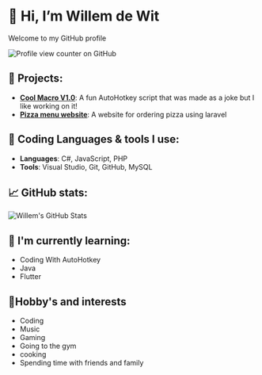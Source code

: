 # 👋 Hi, I’m Willem de Wit

Welcome to my GitHub profile 

![Profile view counter on GitHub](https://komarev.com/ghpvc/?username=Willemilk)

## 🚀 Projects:
- **[Cool Macro V1.0](https://github.com/Willemilk/Cool-Macro)**: A fun AutoHotkey script that was made as a joke but I like working on it!
- **[Pizza menu website](https://github.com/rensplop/StonksPizza)**: A website for ordering pizza using laravel

## 🔧 Coding Languages & tools I use:
- **Languages**: C#, JavaScript, PHP
- **Tools**: Visual Studio, Git, GitHub, MySQL

## 📈 GitHub stats:
![Willem's GitHub Stats](https://github-readme-stats.vercel.app/api?username=Willemilk&show_icons=true&hide_title=true)

## 🌱 I'm currently learning:
- Coding With AutoHotkey
- Java
- Flutter

## 🎱Hobby's and interests
- Coding
- Music
- Gaming
- Going to the gym
- cooking
- Spending time with friends and family

